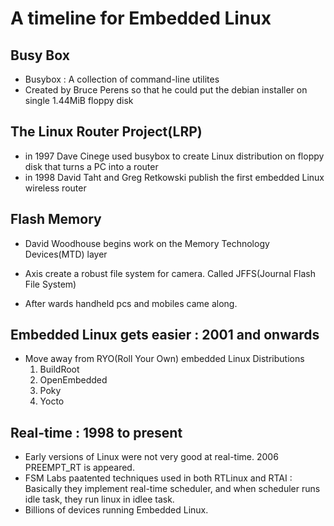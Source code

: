 # A timeline for Embedded Linux

## Busy Box
- Busybox : A collection of command-line utilites
- Created by Bruce Perens so that he could put the debian installer on single 1.44MiB floppy disk

## The Linux Router Project(LRP)
- in 1997 Dave Cinege used busybox to create Linux distribution on floppy disk that turns a PC into a router
- in 1998 David Taht and Greg Retkowski publish the first embedded Linux wireless router

## Flash Memory
- David Woodhouse begins work on the Memory Technology Devices(MTD) layer
- Axis create a robust file system for camera. Called JFFS(Journal Flash File System)

- After wards handheld pcs and mobiles came along.

## Embedded Linux gets easier : 2001 and onwards
- Move away from RYO(Roll Your Own) embedded Linux Distributions
    1. BuildRoot
    2. OpenEmbedded
    3. Poky
    4. Yocto

## Real-time : 1998 to present
- Early versions of Linux were not very good at real-time. 2006 PREEMPT_RT is appeared.
- FSM Labs paatented techniques used in both RTLinux and RTAI : Basically they implement real-time scheduler, and when scheduler runs idle task, they run linux in idlee task.
- Billions of devices running Embedded Linux. 
